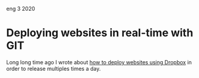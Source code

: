 <permalink>eng</permalink>
<month>3</month>
<year>2020</year>

# Deploying websites in real-time with GIT

Long long time ago I wrote about [how to deploy websites using Dropbox](http://adelriosantiago.com/gitblog/eng/dropbox-continuous-deployment) in order to release multiples times a day. 
